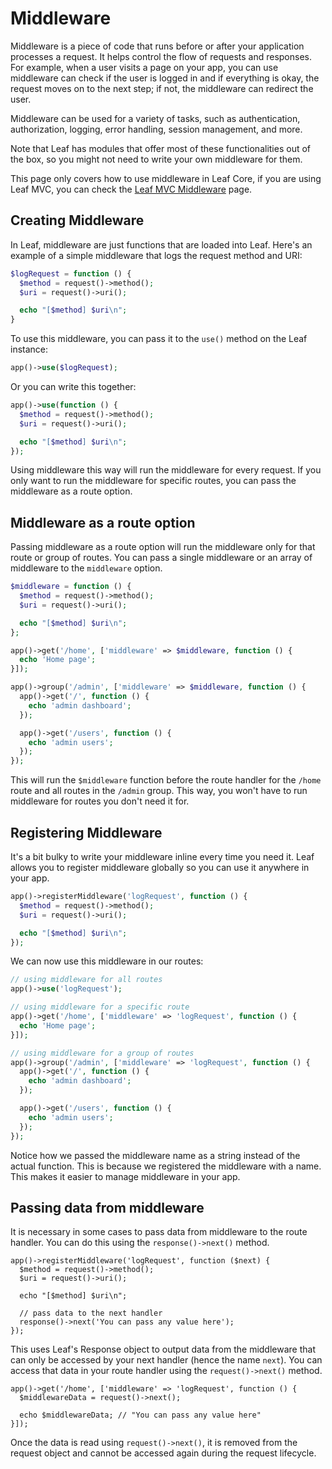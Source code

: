 # Middleware

Middleware is a piece of code that runs before or after your application processes a request. It helps control the flow of requests and responses. For example, when a user visits a page on your app, you can use middleware can check if the user is logged in and if everything is okay, the request moves on to the next step; if not, the middleware can redirect the user.

Middleware can be used for a variety of tasks, such as authentication, authorization, logging, error handling, session management, and more.

Note that Leaf has modules that offer most of these functionalities out of the box, so you might not need to write your own middleware for them.

This page only covers how to use middleware in Leaf Core, if you are using Leaf MVC, you can check the [Leaf MVC Middleware](/docs/routing/middleware/mvc) page.

## Creating Middleware

In Leaf, middleware are just functions that are loaded into Leaf. Here's an example of a simple middleware that logs the request method and URI:

```php
$logRequest = function () {
  $method = request()->method();
  $uri = request()->uri();

  echo "[$method] $uri\n";
}
```

To use this middleware, you can pass it to the `use()` method on the Leaf instance:

```php
app()->use($logRequest);
```

Or you can write this together:

```php
app()->use(function () {
  $method = request()->method();
  $uri = request()->uri();

  echo "[$method] $uri\n";
});
```

Using middleware this way will run the middleware for every request. If you only want to run the middleware for specific routes, you can pass the middleware as a route option.

## Middleware as a route option

Passing middleware as a route option will run the middleware only for that route or group of routes. You can pass a single middleware or an array of middleware to the `middleware` option.

```php
$middleware = function () {
  $method = request()->method();
  $uri = request()->uri();

  echo "[$method] $uri\n";
};

app()->get('/home', ['middleware' => $middleware, function () {
  echo 'Home page';
}]);

app()->group('/admin', ['middleware' => $middleware, function () {
  app()->get('/', function () {
    echo 'admin dashboard';
  });

  app()->get('/users', function () {
    echo 'admin users';
  });
});
```

This will run the `$middleware` function before the route handler for the `/home` route and all routes in the `/admin` group. This way, you won't have to run middleware for routes you don't need it for.

## Registering Middleware

It's a bit bulky to write your middleware inline every time you need it. Leaf allows you to register middleware globally so you can use it anywhere in your app.

```php
app()->registerMiddleware('logRequest', function () {
  $method = request()->method();
  $uri = request()->uri();

  echo "[$method] $uri\n";
});
```

We can now use this middleware in our routes:

```php
// using middleware for all routes
app()->use('logRequest');

// using middleware for a specific route
app()->get('/home', ['middleware' => 'logRequest', function () {
  echo 'Home page';
}]);

// using middleware for a group of routes
app()->group('/admin', ['middleware' => 'logRequest', function () {
  app()->get('/', function () {
    echo 'admin dashboard';
  });

  app()->get('/users', function () {
    echo 'admin users';
  });
});
```

Notice how we passed the middleware name as a string instead of the actual function. This is because we registered the middleware with a name. This makes it easier to manage middleware in your app.

## Passing data from middleware

It is necessary in some cases to pass data from middleware to the route handler. You can do this using the `response()->next()` method.

```php{8}
app()->registerMiddleware('logRequest', function ($next) {
  $method = request()->method();
  $uri = request()->uri();

  echo "[$method] $uri\n";

  // pass data to the next handler
  response()->next('You can pass any value here');
});
```

This uses Leaf's Response object to output data from the middleware that can only be accessed by your next handler (hence the name `next`). You can access that data in your route handler using the `request()->next()` method.

```php{2}
app()->get('/home', ['middleware' => 'logRequest', function () {
  $middlewareData = request()->next();

  echo $middlewareData; // "You can pass any value here"
}]);
```

Once the data is read using `request()->next()`, it is removed from the request object and cannot be accessed again during the request lifecycle.

